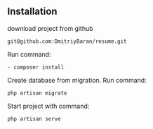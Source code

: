 ## Installation
download project from github
````
git@github.com:DmitriyBaran/resume.git
````
Run command:
````
- composer install
````

Create database from migration. Run command:
````
php artisan migrate
````

Start project with command:
````
php artisan serve
````
